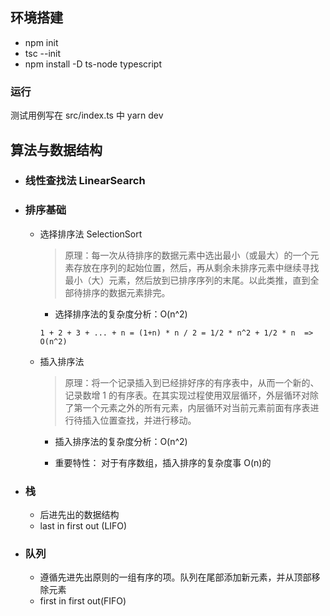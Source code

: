 ## 环境搭建

- npm init
- tsc --init
- npm install -D ts-node typescript

### 运行

测试用例写在 src/index.ts 中
yarn dev

## 算法与数据结构

- ### 线性查找法 LinearSearch

- ### 排序基础

  - 选择排序法 SelectionSort

    > 原理：每一次从待排序的数据元素中选出最小（或最大）的一个元素存放在序列的起始位置，然后，再从剩余未排序元素中继续寻找最小（大）元素，然后放到已排序序列的末尾。以此类推，直到全部待排序的数据元素排完。

    - 选择排序法的复杂度分析：O(n^2)

    ```
    1 + 2 + 3 + ... + n = (1+n) * n / 2 = 1/2 * n^2 + 1/2 * n  => O(n^2)
    ```

  - 插入排序法

    > 原理：将一个记录插入到已经排好序的有序表中，从而一个新的、记录数增 1 的有序表。在其实现过程使用双层循环，外层循环对除了第一个元素之外的所有元素，内层循环对当前元素前面有序表进行待插入位置查找，并进行移动。

    - 插入排序法的复杂度分析：O(n^2)

    - 重要特性： 对于有序数组，插入排序的复杂度事 O(n)的

- ### 栈

  - 后进先出的数据结构
  - last in first out (LIFO)

- ### 队列

  - 遵循先进先出原则的一组有序的项。队列在尾部添加新元素，并从顶部移除元素
  - first in first out(FIFO)
